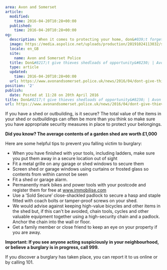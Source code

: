 ```yaml
area: Avon and Somerset
article:
  modified:
    time: 2016-04-20T10:28+00:00
  published:
    time: 2016-04-20T10:28+00:00
og:
  description: When it comes to protecting your home, don&#039;t forget to protect your sheds and outbuildings&#8230;
  image: https://media.aspolice.net/uploads/production/20191024113032/shedburglary2.jpg
  locale: en_GB
  site:
    name: Avon and Somerset Police
  title: Don&#8217;t give thieves shedloads of opportunity&#8230; | Avon and Somerset Police
  type: article
  updated:
    time: 2016-04-20T10:28+00:00
  url: https://www.avonandsomerset.police.uk/news/2016/04/dont-give-thieves-shedloads-of-opportunity/
position: '2'
publish:
  date: Posted at 11:28 on 20th April 2016
title: Don&#8217;t give thieves shedloads of opportunity&#8230; | Avon and Somerset Police
url: https://www.avonandsomerset.police.uk/news/2016/04/dont-give-thieves-shedloads-of-opportunity/
```

If you have a shed or outbuilding, is it secure? The total value of the items in your shed or outbuildings can often be more than you think so make sure you have appropriate security measures in place to protect your belongings.

**Did you know? The average contents of a garden shed are worth £1,000**

Here are some helpful tips to prevent you falling victim to burglary:

 * When you have finished with your tools, including ladders, make sure you put them away in a secure location out of sight
 * Fit a metal grille on any garage or shed windows to secure them
 * Screen shed or garage windows using curtains or frosted glass so contents from within cannot be seen
 * Fit a shed or garage alarm.
 * Permanently mark bikes and power tools with your postcode and register them for free at www.immobilise.com
 * Use a ‘Sold Secure’ close-shackled padlock to secure a hasp and staple fitted with coach bolts or tamper-proof screws on your shed.
 * We would advise against keeping high-value bicycles and other items in the shed but, if this can't be avoided, chain tools, cycles and other valuable equipment together using a high-security chain and a padlock. Anchor the chain into the wall or floor.
 * Get a family member or close friend to keep an eye on your property if you are away.

**Important: If you see anyone acting suspiciously in your neighbourhood, or believe a burglary is in progress, call 999.**

If you discover a burglary has taken place, you can report it to us online or by calling 101.
